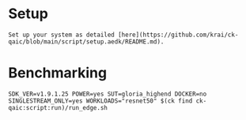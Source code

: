 # Setup
    Set up your system as detailed [here](https://github.com/krai/ck-qaic/blob/main/script/setup.aedk/README.md).

# Benchmarking
```
SDK_VER=v1.9.1.25 POWER=yes SUT=gloria_highend DOCKER=no SINGLESTREAM_ONLY=yes WORKLOADS="resnet50" $(ck find ck-qaic:script:run)/run_edge.sh
```
